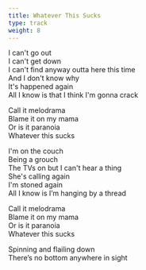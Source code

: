 ```yaml
---
title: Whatever This Sucks
type: track
weight: 8
---
```

I can't go out  
I can't get down  
I can't find anyway outta here this time  
And I don't know why  
It's happened again  
All I know is that I think I'm gonna crack

Call it melodrama  
Blame it on my mama  
Or is it paranoia  
Whatever this sucks

I'm on the couch  
Being a grouch  
The TVs on but I can't hear a thing  
She's calling again  
I'm stoned again  
All I know is I’m hanging by a thread

Call it melodrama  
Blame it on my mama  
Or is it paranoia  
Whatever this sucks

Spinning and flailing down  
There’s no bottom anywhere in sight
